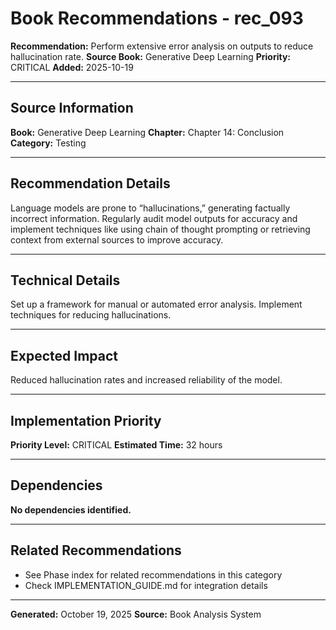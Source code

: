 # Book Recommendations - rec_093

**Recommendation:** Perform extensive error analysis on outputs to reduce hallucination rate.
**Source Book:** Generative Deep Learning
**Priority:** CRITICAL
**Added:** 2025-10-19

---

## Source Information

**Book:** Generative Deep Learning
**Chapter:** Chapter 14: Conclusion
**Category:** Testing

---

## Recommendation Details

Language models are prone to “hallucinations,” generating factually incorrect information. Regularly audit model outputs for accuracy and implement techniques like using chain of thought prompting or retrieving context from external sources to improve accuracy.

---

## Technical Details

Set up a framework for manual or automated error analysis. Implement techniques for reducing hallucinations.

---

## Expected Impact

Reduced hallucination rates and increased reliability of the model.

---

## Implementation Priority

**Priority Level:** CRITICAL
**Estimated Time:** 32 hours

---

## Dependencies

**No dependencies identified.**

---

## Related Recommendations

- See Phase index for related recommendations in this category
- Check IMPLEMENTATION_GUIDE.md for integration details

---

**Generated:** October 19, 2025
**Source:** Book Analysis System
